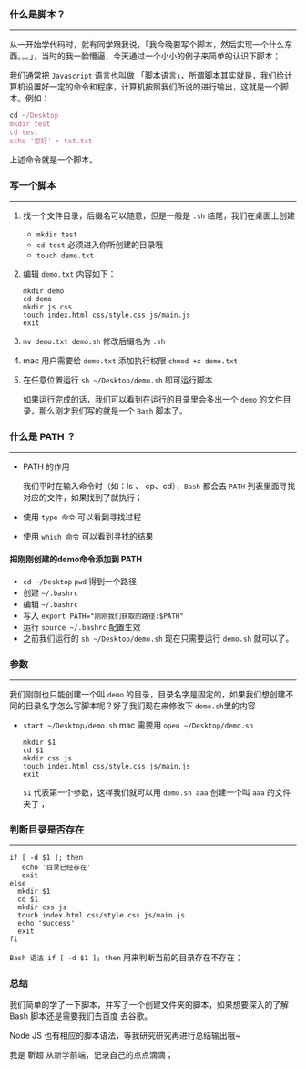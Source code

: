 ### 什么是脚本？

****

从一开始学代码时，就有同学跟我说，「我今晚要写个脚本，然后实现一个什么东西。。。」，当时的我一脸懵逼，今天通过一个小小的例子来简单的认识下脚本；

我们通常把 `Javascript` 语言也叫做 「脚本语言」，所谓脚本其实就是，我们给计算机设置好一定的命令和程序，计算机按照我们所说的进行输出，这就是一个脚本。例如：

```javascript
cd ~/Desktop
mkdir test
cd test
echo '您好' > txt.txt
```

上述命令就是一个脚本。

### 写一个脚本

****

1. 找一个文件目录，后缀名可以随意，但是一般是 `.sh` 结尾，我们在桌面上创建
   * `mkdir test`
   * `cd test` 必须进入你所创建的目录哦
   * `touch demo.txt`

2. 编辑 `demo.txt` 内容如下：

   ```
   mkdir demo
   cd demo
   mkdir js css
   touch index.html css/style.css js/main.js
   exit
   ```

3. `mv demo.txt demo.sh` 修改后缀名为 `.sh`

4. mac 用户需要给 `demo.txt` 添加执行权限 `chmod +x demo.txt`

5. 在任意位置运行 `sh ~/Desktop/demo.sh` 即可运行脚本

   如果运行完成的话，我们可以看到在运行的目录里会多出一个 `demo` 的文件目录，那么刚才我们写的就是一个 `Bash` 脚本了。

### 什么是 PATH ？

****

* PATH 的作用

  我们平时在输入命令时（如：ls 、 cp、cd），`Bash` 都会去 `PATH` 列表里面寻找对应的文件，如果找到了就执行；

* 使用 `type 命令` 可以看到寻找过程
* 使用 `which 命令` 可以看到寻找的结果

#### 把刚刚创建的demo命令添加到 PATH

* `cd ~/Desktop`  `pwd` 得到一个路径
* 创建 `~/.bashrc` 
* 编辑 `~/.bashrc`
* 写入 `export PATH="刚刚我们获取的路径:$PATH"`
* 运行 `source ~/.bashrc` 配置生效
* 之前我们运行的 `sh ~/Desktop/demo.sh` 现在只需要运行 `demo.sh` 就可以了。

 ### 参数

****

我们刚刚也只能创建一个叫 `demo` 的目录，目录名字是固定的，如果我们想创建不同的目录名字怎么写脚本呢？好了我们现在来修改下 `demo.sh`里的内容

* `start ~/Desktop/demo.sh` mac 需要用 `open ~/Desktop/demo.sh`

  ```
  mkdir $1
  cd $1
  mkdir css js
  touch index.html css/style.css js/main.js
  exit
  ```

  `$1` 代表第一个参数，这样我们就可以用 `demo.sh aaa` 创建一个叫 `aaa` 的文件夹了；

### 判断目录是否存在

****

```
if [ -d $1 ]; then
   echo '目录已经存在'
   exit
else 
  mkdir $1
  cd $1
  mkdir css js
  touch index.html css/style.css js/main.js
  echo 'success'
  exit 
fi
```

`Bash 语法 if [ -d $1 ]; then` 用来判断当前的目录存在不存在；

### 总结

我们简单的学了一下脚本，并写了一个创建文件夹的脚本，如果想要深入的了解 Bash 脚本还是需要我们去百度 去谷歌。

Node JS 也有相应的脚本语法，等我研究研究再进行总结输出哦~

我是 靳超 从新学前端，记录自己的点点滴滴；